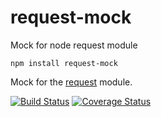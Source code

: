 # request-mock

Mock for node request module

```
npm install request-mock
```

Mock for the [request](https://github.com/mikeal/request) module.

[![Build Status](https://travis-ci.org/sethmcl/request-mock.svg?branch=master)](https://travis-ci.org/sethmcl/request-mock)
[![Coverage Status](https://img.shields.io/coveralls/sethmcl/request-mock.svg)](https://coveralls.io/r/sethmcl/request-mock?branch=master)
